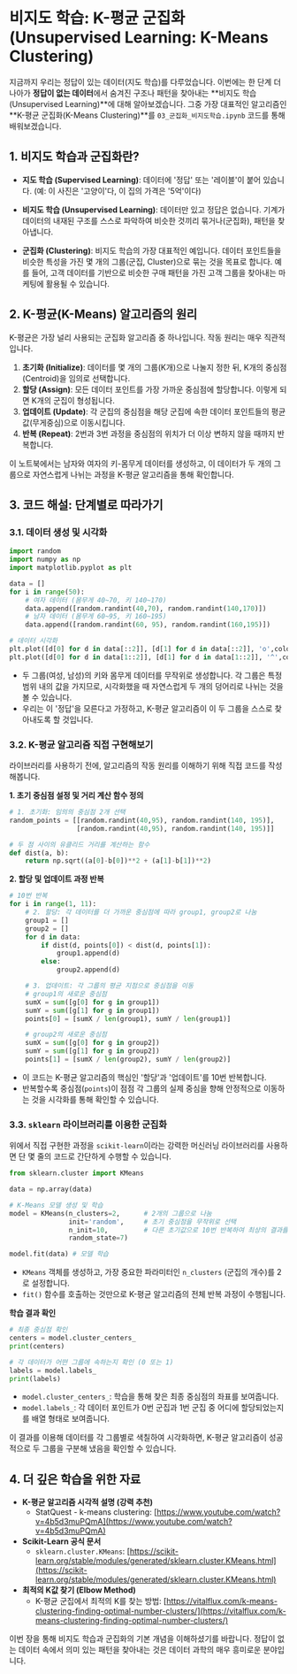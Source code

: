 # 비지도 학습: K-평균 군집화 (Unsupervised Learning: K-Means Clustering)

지금까지 우리는 정답이 있는 데이터(지도 학습)를 다루었습니다. 이번에는 한 단계 더 나아가 **정답이 없는 데이터**에서 숨겨진 구조나 패턴을 찾아내는 **비지도 학습(Unsupervised Learning)**에 대해 알아보겠습니다. 그중 가장 대표적인 알고리즘인 **K-평균 군집화(K-Means Clustering)**를 `03_군집화_비지도학습.ipynb` 코드를 통해 배워보겠습니다.

## 1. 비지도 학습과 군집화란?

- **지도 학습 (Supervised Learning)**: 데이터에 '정답' 또는 '레이블'이 붙어 있습니다. (예: 이 사진은 '고양이'다, 이 집의 가격은 '5억'이다)
- **비지도 학습 (Unsupervised Learning)**: 데이터만 있고 정답은 없습니다. 기계가 데이터의 내재된 구조를 스스로 파악하여 비슷한 것끼리 묶거나(군집화), 패턴을 찾아냅니다.

- **군집화 (Clustering)**: 비지도 학습의 가장 대표적인 예입니다. 데이터 포인트들을 비슷한 특성을 가진 몇 개의 그룹(군집, Cluster)으로 묶는 것을 목표로 합니다. 예를 들어, 고객 데이터를 기반으로 비슷한 구매 패턴을 가진 고객 그룹을 찾아내는 마케팅에 활용될 수 있습니다.

## 2. K-평균(K-Means) 알고리즘의 원리

K-평균은 가장 널리 사용되는 군집화 알고리즘 중 하나입니다. 작동 원리는 매우 직관적입니다.

1.  **초기화 (Initialize)**: 데이터를 몇 개의 그룹(K개)으로 나눌지 정한 뒤, K개의 중심점(Centroid)을 임의로 선택합니다.
2.  **할당 (Assign)**: 모든 데이터 포인트를 가장 가까운 중심점에 할당합니다. 이렇게 되면 K개의 군집이 형성됩니다.
3.  **업데이트 (Update)**: 각 군집의 중심점을 해당 군집에 속한 데이터 포인트들의 평균값(무게중심)으로 이동시킵니다.
4.  **반복 (Repeat)**: 2번과 3번 과정을 중심점의 위치가 더 이상 변하지 않을 때까지 반복합니다.

이 노트북에서는 남자와 여자의 키-몸무게 데이터를 생성하고, 이 데이터가 두 개의 그룹으로 자연스럽게 나뉘는 과정을 K-평균 알고리즘을 통해 확인합니다.

## 3. 코드 해설: 단계별로 따라가기

### 3.1. 데이터 생성 및 시각화

```python
import random
import numpy as np
import matplotlib.pyplot as plt

data = []
for i in range(50):
    # 여자 데이터 (몸무게 40~70, 키 140~170)
    data.append([random.randint(40,70), random.randint(140,170)])
    # 남자 데이터 (몸무게 60~95, 키 160~195)
    data.append([random.randint(60, 95), random.randint(160,195)])

# 데이터 시각화
plt.plot([d[0] for d in data[::2]], [d[1] for d in data[::2]], 'o',color='r') # 여자
plt.plot([d[0] for d in data[1::2]], [d[1] for d in data[1::2]], '^',color='b') # 남자
```
- 두 그룹(여성, 남성)의 키와 몸무게 데이터를 무작위로 생성합니다. 각 그룹은 특정 범위 내의 값을 가지므로, 시각화했을 때 자연스럽게 두 개의 덩어리로 나뉘는 것을 볼 수 있습니다.
- 우리는 이 '정답'을 모른다고 가정하고, K-평균 알고리즘이 이 두 그룹을 스스로 찾아내도록 할 것입니다.

### 3.2. K-평균 알고리즘 직접 구현해보기

라이브러리를 사용하기 전에, 알고리즘의 작동 원리를 이해하기 위해 직접 코드를 작성해봅니다.

**1. 초기 중심점 설정 및 거리 계산 함수 정의**

```python
# 1. 초기화: 임의의 중심점 2개 선택
random_points = [[random.randint(40,95), random.randint(140, 195)],
                 [random.randint(40,95), random.randint(140, 195)]]

# 두 점 사이의 유클리드 거리를 계산하는 함수
def dist(a, b):
    return np.sqrt((a[0]-b[0])**2 + (a[1]-b[1])**2)
```

**2. 할당 및 업데이트 과정 반복**

```python
# 10번 반복
for i in range(1, 11):
    # 2. 할당: 각 데이터를 더 가까운 중심점에 따라 group1, group2로 나눔
    group1 = []
    group2 = []
    for d in data:
        if dist(d, points[0]) < dist(d, points[1]):
            group1.append(d)
        else:
            group2.append(d)

    # 3. 업데이트: 각 그룹의 평균 지점으로 중심점을 이동
    # group1의 새로운 중심점
    sumX = sum([g[0] for g in group1])
    sumY = sum([g[1] for g in group1])
    points[0] = [sumX / len(group1), sumY / len(group1)]

    # group2의 새로운 중심점
    sumX = sum([g[0] for g in group2])
    sumY = sum([g[1] for g in group2])
    points[1] = [sumX / len(group2), sumY / len(group2)]
```
- 이 코드는 K-평균 알고리즘의 핵심인 '할당'과 '업데이트'를 10번 반복합니다.
- 반복할수록 중심점(`points`)이 점점 각 그룹의 실제 중심을 향해 안정적으로 이동하는 것을 시각화를 통해 확인할 수 있습니다.

### 3.3. `sklearn` 라이브러리를 이용한 군집화

위에서 직접 구현한 과정을 `scikit-learn`이라는 강력한 머신러닝 라이브러리를 사용하면 단 몇 줄의 코드로 간단하게 수행할 수 있습니다.

```python
from sklearn.cluster import KMeans

data = np.array(data)

# K-Means 모델 생성 및 학습
model = KMeans(n_clusters=2,      # 2개의 그룹으로 나눔
               init='random',     # 초기 중심점을 무작위로 선택
               n_init=10,         # 다른 초기값으로 10번 반복하여 최상의 결과를 선택
               random_state=7)

model.fit(data) # 모델 학습
```
- `KMeans` 객체를 생성하고, 가장 중요한 파라미터인 `n_clusters` (군집의 개수)를 2로 설정합니다.
- `fit()` 함수를 호출하는 것만으로 K-평균 알고리즘의 전체 반복 과정이 수행됩니다.

**학습 결과 확인**

```python
# 최종 중심점 확인
centers = model.cluster_centers_
print(centers)

# 각 데이터가 어떤 그룹에 속하는지 확인 (0 또는 1)
labels = model.labels_
print(labels)
```
- `model.cluster_centers_`: 학습을 통해 찾은 최종 중심점의 좌표를 보여줍니다.
- `model.labels_`: 각 데이터 포인트가 0번 군집과 1번 군집 중 어디에 할당되었는지를 배열 형태로 보여줍니다.

이 결과를 이용해 데이터를 각 그룹별로 색칠하여 시각화하면, K-평균 알고리즘이 성공적으로 두 그룹을 구분해 냈음을 확인할 수 있습니다.

## 4. 더 깊은 학습을 위한 자료

- **K-평균 알고리즘 시각적 설명 (강력 추천)**
  - StatQuest - k-means clustering: [https://www.youtube.com/watch?v=4b5d3muPQmA](https://www.youtube.com/watch?v=4b5d3muPQmA)
- **Scikit-Learn 공식 문서**
  - `sklearn.cluster.KMeans`: [https://scikit-learn.org/stable/modules/generated/sklearn.cluster.KMeans.html](https://scikit-learn.org/stable/modules/generated/sklearn.cluster.KMeans.html)
- **최적의 K값 찾기 (Elbow Method)**
  - K-평균 군집에서 최적의 K를 찾는 방법: [https://vitalflux.com/k-means-clustering-finding-optimal-number-clusters/](https://vitalflux.com/k-means-clustering-finding-optimal-number-clusters/)

이번 장을 통해 비지도 학습과 군집화의 기본 개념을 이해하셨기를 바랍니다. 정답이 없는 데이터 속에서 의미 있는 패턴을 찾아내는 것은 데이터 과학의 매우 흥미로운 분야입니다.
